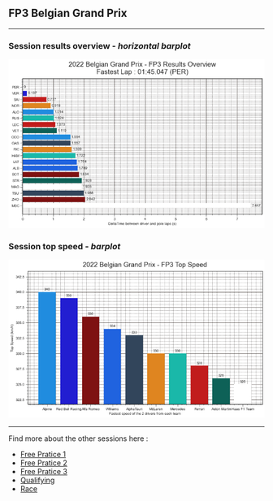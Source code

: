 ## FP3 Belgian Grand Prix

---

### Session results overview - *horizontal barplot*

<img src="/output/2022-08-28_Belgian_Grand_Prix/fp3_results_overview_white.png?raw=true"/>

### Session top speed - *barplot*

<img src="/output/2022-08-28_Belgian_Grand_Prix/topspeed_fp3_white.png?raw=true"/>

--- 

Find more about the other sessions here :
  - [Free Pratice 1](/page/FP1/2022-08-28_Belgian_Grand_Prix)  
  - [Free Pratice 2](/page/FP2/2022-08-28_Belgian_Grand_Prix) 
  - [Free Pratice 3](/page/FP3/2022-08-28_Belgian_Grand_Prix)
  - [Qualifying](/page/Qualifying/2022-08-28_Belgian_Grand_Prix) 
  - [Race](/page/Race/2022-08-28_Belgian_Grand_Prix)